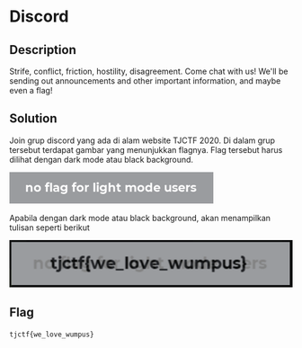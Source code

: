 # Discord 

## Description

Strife, conflict, friction, hostility, disagreement. Come chat with us! We'll be sending out announcements and other important information, and maybe even a flag!

## Solution

Join grup discord yang ada di alam website TJCTF 2020. Di dalam grup tersebut terdapat gambar yang menunjukkan flagnya. Flag tersebut harus dilihat dengan dark mode atau black background.

![image](./flag.png)

Apabila dengan dark mode atau black background, akan menampilkan tulisan seperti berikut

![image](./flag2.png)

## Flag

```
tjctf{we_love_wumpus}
```

